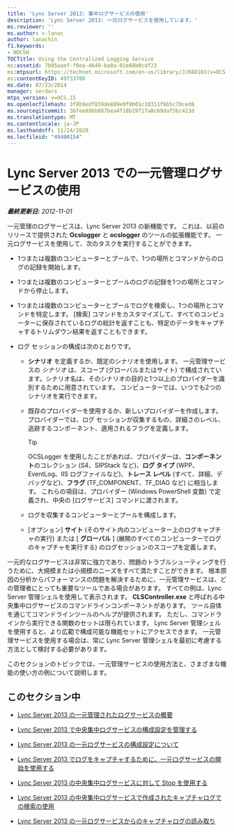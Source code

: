 ```yaml
---
title: 'Lync Server 2013: 集中ログサービスの使用'
description: 'Lync Server 2013: 一元ログサービスを使用しています。'
ms.reviewer: ''
ms.author: v-lanac
author: lanachin
f1.keywords:
- NOCSH
TOCTitle: Using the Centralized Logging Service
ms:assetid: 7b05aaef-f0ea-4649-ba8a-02e68b0cdf23
ms:mtpsurl: https://technet.microsoft.com/en-us/library/JJ688101(v=OCS.15)
ms:contentKeyID: 49733700
ms.date: 07/23/2014
manager: serdars
mtps_version: v=OCS.15
ms.openlocfilehash: 3f8b9edf839de889e9f0b01c10311f6b5c70ced8
ms.sourcegitcommit: 36fee89bb887bea4f18b19f17a8c69daf5bc423d
ms.translationtype: MT
ms.contentlocale: ja-JP
ms.lasthandoff: 11/24/2020
ms.locfileid: "49400154"
---
```

# <a name="using-the-centralized-logging-service-in-lync-server-2013"></a>Lync Server 2013 での一元管理ログサービスの使用

<div data-xmlns="http://www.w3.org/1999/xhtml">

<div class="topic" data-xmlns="http://www.w3.org/1999/xhtml" data-msxsl="urn:schemas-microsoft-com:xslt" data-cs="https://msdn.microsoft.com/">

<div data-asp="https://msdn2.microsoft.com/asp">



</div>

<div id="mainSection">

<div id="mainBody">

<span> </span>

_**最終更新日:** 2012-11-01_

一元管理のログサービスは、Lync Server 2013 の新機能です。 これは、以前のリリースで提供された **Ocslogger** と **ocslogger** のツールの拡張機能です。 一元ログサービスを使用して、次のタスクを実行することができます。

  - 1つまたは複数のコンピューターとプールで、1つの場所とコマンドからのログの記録を開始します。

  - 1つまたは複数のコンピューターとプールのログの記録を1つの場所とコマンドから停止します。

  - 1つまたは複数のコンピューターとプールでログを検索し、1つの場所とコマンドを特定します。 [検索] コマンドをカスタマイズして、すべてのコンピューターに保存されているログの総計を返すことも、特定のデータをキャプチャするトリムダウン結果を返すこともできます。

  - ログ セッションの構成は次のとおりです。
    
      - **シナリオ** を定義するか、既定のシナリオを使用します。 一元管理サービスの *シナリオ* は、スコープ (グローバルまたはサイト) で構成されています。シナリオ名は、そのシナリオの目的と1つ以上のプロバイダーを識別するために用意されています。 コンピューターでは、いつでも2つのシナリオを実行できます。
    
      - 既存のプロバイダーを使用するか、新しいプロバイダーを作成します。プロバイダーでは、ログ セッションが収集するもの、詳細さのレベル、追跡するコンポーネント、適用されるフラグを定義します。
        
        <div>
        

        > [!TIP]  
        > OCSLogger を使用したことがあれば、プロバイダー<EM></EM>は、<STRONG>コンポーネント</STRONG>のコレクション (S4、SIPStack など)、<STRONG>ログ タイプ</STRONG> (WPP、EventLog、IIS ログファイルなど)、<STRONG>トレース レベル</STRONG> (すべて、詳細、デバッグなど)、<STRONG>フラグ</STRONG> (TF_COMPONENT、TF_DIAG など) に相当します。 これらの項目は、プロバイダー (Windows PowerShell 変数) で定義され、中央の [ログサービス] コマンドに渡されます。

        
        </div>
    
      - ログを収集するコンピューターとプールを構成します。
    
      - [オプション] **サイト** (そのサイト内のコンピューター上のログキャプチャの実行) または [ **グローバル** ] (展開のすべてのコンピューターでログのキャプチャを実行する) のログセッションのスコープを定義します。

一元的なログサービスは非常に強力であり、問題のトラブルシューティングを行うために、大規模または小規模のニーズをすべて満たすことができます。 根本原因の分析からパフォーマンスの問題を解決するために、一元管理サービスは、どの管理者にとっても重要なツールである場合があります。 すべての例は、Lync Server 管理シェルを使用して表示されます。 **CLSController.exe** と呼ばれる中央集中ログサービスのコマンドラインコンポーネントがあります。 ツール自体を通じてコマンドラインツールのヘルプが提供されます。 ただし、コマンドラインから実行できる関数のセットは限られています。 Lync Server 管理シェルを使用すると、より広範で構成可能な機能セットにアクセスできます。 一元管理サービスを使用する場合は、常に Lync Server 管理シェルを最初に考慮する方法として検討する必要があります。

このセクションのトピックでは、一元管理サービスの使用方法と、さまざまな機能の使い方の例について説明します。

<div>

## <a name="in-this-section"></a>このセクション中

  - [Lync Server 2013 の一元管理されたログサービスの概要](lync-server-2013-overview-of-the-centralized-logging-service.md)

  - [Lync Server 2013 で中央集中ログサービスの構成設定を管理する](lync-server-2013-managing-the-centralized-logging-service-configuration-settings.md)

  - [Lync Server 2013 の一元ログサービスの構成設定について](lync-server-2013-understanding-centralized-logging-service-configuration-settings.md)

  - [Lync Server 2013 でログをキャプチャするために、一元ログサービスの開始を使用する](lync-server-2013-using-start-for-the-centralized-logging-service-to-capture-logs.md)

  - [Lync Server 2013 の中央集中ログサービスに対して Stop を使用する](lync-server-2013-using-stop-for-the-centralized-logging-service.md)

  - [Lync Server 2013 の中央集中ログサービスで作成されたキャプチャログでの検索の使用](lync-server-2013-using-search-on-capture-logs-created-by-the-centralized-logging-service.md)

  - [Lync Server 2013 の一元ログサービスからのキャプチャログの読み取り](lync-server-2013-reading-capture-logs-from-the-centralized-logging-service.md)

</div>

</div>

<span> </span>

</div>

</div>

</div>


